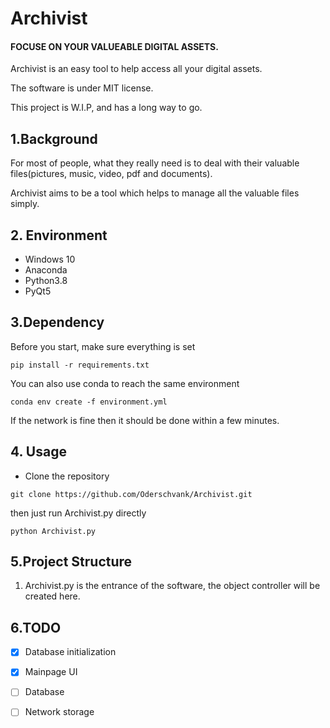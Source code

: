 # Archivist

#### FOCUSE ON YOUR VALUEABLE DIGITAL ASSETS.

Archivist is an easy tool to help access all your digital assets.

The software is under MIT license.

This project is W.I.P, and has a long way to go.

## 1.Background
For most of people, what they really need is to deal with their
valuable files(pictures, music, video, pdf and documents). 

Archivist aims to be a tool which helps to manage all the valuable
files simply.

## 2. Environment
- Windows 10
- Anaconda
- Python3.8
- PyQt5

## 3.Dependency
Before you start, make sure everything is set
```shell script
pip install -r requirements.txt
``` 
You can also use conda to reach the same environment
```shell script
conda env create -f environment.yml
```
If the network is fine then it should be done within a few minutes.

## 4. Usage
- Clone the repository
```shell script
git clone https://github.com/Oderschvank/Archivist.git
```
then just run Archivist.py directly
```shell script
python Archivist.py
```

## 5.Project Structure
1. Archivist.py is the entrance of the software, the object controller 
will be created here.

## 6.TODO
- [x] Database initialization
- [x] Mainpage UI
- [ ] Database
- [ ] Network storage


